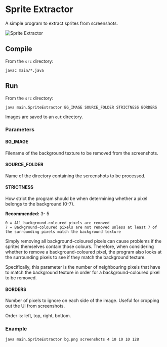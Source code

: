 # Sprite Extractor

A simple program to extract sprites from screenshots.

![Sprite Extractor](http://danjb.com/images/sprite_extractor/sprite_extractor.png)

## Compile

From the `src` directory:

    javac main/*.java

## Run

From the `src` directory:

    java main.SpriteExtractor BG_IMAGE SOURCE_FOLDER STRICTNESS BORDERS

Images are saved to an `out` directory.

### Parameters

#### BG_IMAGE

Filename of the background texture to be removed from the screenshots.

#### SOURCE_FOLDER

Name of the directory containing the screenshots to be processed.

#### STRICTNESS

How strict the program should be when determining whether a pixel belongs to the background (0-7).

**Recommended:** 3- 5

    0 = All background-coloured pixels are removed
    7 = Background-coloured pixels are not removed unless at least 7 of the surrounding pixels match the background texture

Simply removing all background-coloured pixels can cause problems if the sprites themselves contain those colours. Therefore, when considering whether to remove a background-coloured pixel, the program also looks at the surrounding pixels to see if they match the background texture.

Specifically, this parameter is the number of neighbouring pixels that have to match the background texture in order for a background-coloured pixel to be removed.

#### BORDERS

Number of pixels to ignore on each side of the image. Useful for cropping out the UI from screenshots.

Order is: left, top, right, bottom.

### Example

    java main.SpriteExtractor bg.png screenshots 4 10 10 10 128
